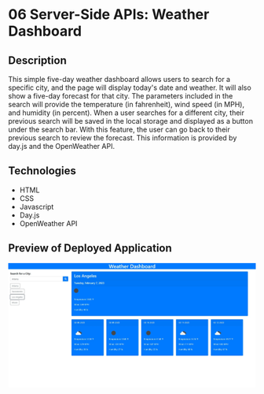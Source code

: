 # 06 Server-Side APIs: Weather Dashboard

## Description

This simple five-day weather dashboard allows users to search for a specific city, and the page will display today's date and weather. It will also show a five-day forecast for that city. The parameters included in the search will provide the temperature (in fahrenheit), wind speed (in MPH), and humidity (in percent). When a user searches for a different city, their previous search will be saved in the local storage and displayed as a button under the search bar. With this feature, the user can go back to their previous search to review the forecast. This information is provided by day.js and the OpenWeather API.

## Technologies 

* HTML
* CSS
* Javascript
* Day.js
* OpenWeather API

## Preview of Deployed Application

![img](/Assets/images/weather-preview.jpg)